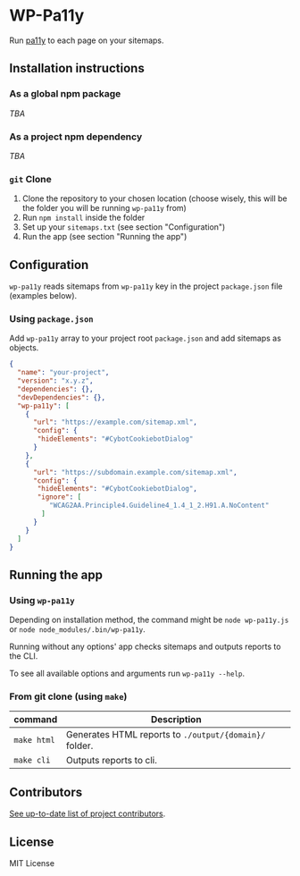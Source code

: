 # WP-Pa11y

Run [pa11y](https://github.com/pa11y/pa11y) to each page on your sitemaps.

## Installation instructions

### As a global npm package

*TBA*

### As a project npm dependency

*TBA*

### `git` Clone

1. Clone the repository to your chosen location (choose wisely, this will be the folder you will be running `wp-pa11y` from)
2. Run `npm install` inside the folder
3. Set up your `sitemaps.txt` (see section "Configuration")
4. Run the app (see section "Running the app")

## Configuration

`wp-pa11y` reads sitemaps from `wp-pa11y` key in the project `package.json` file (examples below).

### Using `package.json`

Add `wp-pa11y` array to your project root `package.json` and add sitemaps as objects.

```json
{
  "name": "your-project",
  "version": "x.y.z",
  "dependencies": {},
  "devDependencies": {},
  "wp-pa11y": [
    {
      "url": "https://example.com/sitemap.xml",
      "config": {
       "hideElements": "#CybotCookiebotDialog"
      }
    },
    {
      "url": "https://subdomain.example.com/sitemap.xml",
      "config": {
       "hideElements": "#CybotCookiebotDialog",
       "ignore": [
          "WCAG2AA.Principle4.Guideline4_1.4_1_2.H91.A.NoContent"
        ]
      }
    }
  ]
}
```

## Running the app

### Using `wp-pa11y`

Depending on installation method, the command might be `node wp-pa11y.js` or `node node_modules/.bin/wp-pa11y`.

Running without any options' app checks sitemaps and outputs reports to the CLI.

To see all available options and arguments run `wp-pa11y --help`.

### From git clone (using `make`)

| command     | Description                                            |
|-------------|--------------------------------------------------------|
| `make html` | Generates HTML reports to `./output/{domain}/` folder. |
| `make cli`  | Outputs reports to cli.                                |

## Contributors

[See up-to-date list of project contributors](https://github.com/devgeniem/wp-pa11y/graphs/contributors).

## License

MIT License
